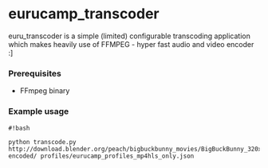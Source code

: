 # eurucamp_transcoder #

euru_transcoder is a simple (limited) configurable transcoding application which makes heavily use of FFMPEG - hyper fast audio and video encoder :]

### Prerequisites ####

- FFmpeg binary

### Example usage ###

```
#!bash

python transcode.py http://download.blender.org/peach/bigbuckbunny_movies/BigBuckBunny_320x180.mp4 encoded/ profiles/eurucamp_profiles_mp4hls_only.json
```